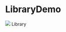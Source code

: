 # LibraryDemo

[![](https://jitpack.io/v/qq634421026/LibraryDemo.svg)](https://jitpack.io/#qq634421026/LibraryDemo)
Library
